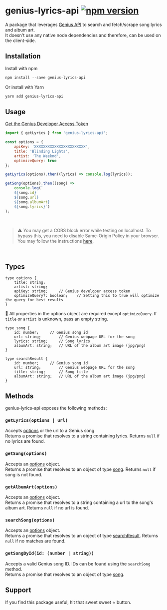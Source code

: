 # genius-lyrics-api [![npm version](https://img.shields.io/npm/v/genius-lyrics-api.svg?style=flat)](https://www.npmjs.com/package/genius-lyrics-api)

A package that leverages [Genius API](https://genius.com/developers) to search and fetch/scrape song lyrics and album art.<br/>It doesn't use any native node dependencies and therefore, can be used on the client-side.

## Installation

Install with npm

```js
npm install --save genius-lyrics-api
```

Or install with Yarn

```js
yarn add genius-lyrics-api
```

## Usage

[Get the Genius Developer Access Token](https://genius.com/developers)
<br>

```js
import { getLyrics } from 'genius-lyrics-api';
```

```js
const options = {
	apiKey: 'XXXXXXXXXXXXXXXXXXXXXXX',
	title: 'Blinding Lights',
	artist: 'The Weeknd',
	optimizeQuery: true
};

getLyrics(options).then((lyrics) => console.log(lyrics));

getSong(options).then((song) =>
	console.log(`
	${song.id}
	${song.url}
	${song.albumArt}
	${song.lyrics}`)
);
```

<br>

> :warning: You may get a CORS block error while testing on localhost. To bypass this, you need to disable Same-Origin Policy in your browser. You may follow the instructions [here](https://stackoverflow.com/questions/3102819/disable-same-origin-policy-in-chrome).

<br>

## Types

```
type options {
	title: string;
	artist: string;
	apiKey: string;		// Genius developer access token
	optimizeQuery?: boolean;	// Setting this to true will optimize the query for best results
}

```

🚨 All properties in the options object are required except `optimizeQuery`. If `title` or `artist` is unknown, pass an empty string.

```
type song {
	id: number;		// Genius song id
	url: string;		// Genius webpage URL for the song
	lyrics: string;		// Song lyrics
	albumArt: string;	// URL of the album art image (jpg/png)
}

```

```
type searchResult {
	id: number;		// Genius song id
	url: string;		// Genius webpage URL for the song
	title: string;		// Song title
	albumArt: string;	// URL of the album art image (jpg/png)
}
```

## Methods

genius-lyrics-api exposes the following methods:

### `getLyrics(options | url)`

Accepts [options](#types) or the url to a Genius song. <br/>
Returns a promise that resolves to a string containing lyrics. Returns `null` if no lyrics are found.

### `getSong(options)`

Accepts an [options](#types) object. <br/>
Returns a promise that resolves to an object of type [song](#types). Returns `null` if song is not found.

### `getAlbumArt(options)`

Accepts an [options](#types) object. <br/>
Returns a promise that resolves to a string containing a url to the song's album art. Returns `null` if no url is found.

### `searchSong(options)`

Accepts an [options](#types) object. <br/>
Returns a promise that resolves to an object of type [searchResult](#types). Returns `null` if no matches are found.

### `getSongById(id: (number | string))`

Accepts a valid Genius song ID. IDs can be found using the `searchSong` method. <br/>
Returns a promise that resolves to an object of type [song](#types).

## Support

If you find this package useful, hit that sweet sweet ⭐️ button.
